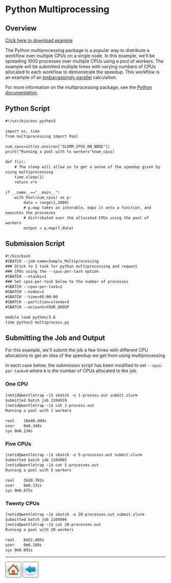 # Python Multiprocessing

## Overview
[Click here to download example](Multiprocessing.tar.gz)

The Python multiprocessing package is a popular way to distribute a workflow over multiple CPUs on a single node. In this example, we'll be spreading 1000 processes over multiple CPUs using a pool of workers. The example will be submitted multiple times with varying numbers of CPUs allocated to each workflow to demonstrate the speedup. This workflow is an example of an [embarrassingly parallel](https://en.wikipedia.org/wiki/Embarrassingly_parallel) calculation.  

For more information on the multiprocessing package, see the [Python documentation](https://docs.python.org/3/library/multiprocessing.html).

## Python Script
```
#!/usr/bin/env python3

import os, time
from multiprocessing import Pool

num_cpus=int(os.environ["SLURM_CPUS_ON_NODE"])
print("Running a pool with %s workers"%num_cpus)

def f(x):
    # The sleep will allow us to get a sense of the speedup given by using multiprocessing
    time.sleep(1)
    return x*x

if __name__=="__main__":
    with Pool(num_cpus) as p:
        data = range(1,1000)
        # p.map takes an interable, maps it onto a function, and executes the processes
        # distributed over the allocated CPUs using the pool of workers
        output = p.map(f,data)
```

## Submission Script
```
#!/bin/bash
#SBATCH --job-name=Sample_Multiprocessing
### Stick to 1 task for python multiprocessing and request
### CPUs using the --cpus-per-task option
#SBATCH --ntasks=1
### Set cpus-per-task below to the number of processes 
#SBATCH --cpus-per-task=1
#SBATCH --nodes=1             
#SBATCH --time=05:00:00   
#SBATCH --partition=standard
#SBATCH --account=YOUR_GROUP

module load python/3.6
time python3 multiprocess.py
```

## Submitting the Job and Output
For this example, we'll submit the job a few times with different CPU allocations to get an idea of the speedup we get from using multiprocessing

In each case below, the submission script has been modified to set ```--cpus-per-task=N``` where ```N``` is the number of CPUs allocated to the job.

### One CPU

```
[netid@wentletrap ~]$ sbatch -o 1-process.out submit.slurm
Submitted batch job 2104919
[netid@wentletrap ~]$ cat 1-process.out 
Running a pool with 1 workers

real	16m40.404s
user	0m0.340s
sys	0m0.134s
```

### Five CPUs

```
[netid@wentletrap ~]$ sbatch -o 5-processes.out submit.slurm 
Submitted batch job 2104965
[netid@wentletrap ~]$ cat 5-processes.out 
Running a pool with 5 workers

real	3m20.701s
user	0m0.131s
sys	0m0.075s
```

### Twenty CPUs
```
[netid@wentletrap ~]$ sbatch -o 20-processes.out submit.slurm 
Submitted batch job 2104966
[netid@wentletrap ~]$ cat 20-processes.out 
Running a pool with 20 workers

real	0m52.485s
user	0m0.108s
sys	0m0.091s
```

*****
[![](/Images/home.png)](https://ua-researchcomputing-hpc.github.io/) 
[![](/Images/back.png)](../)
